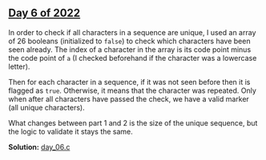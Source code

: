 ## [Day 6 of 2022](https://adventofcode.com/2022/day/6)

In order to check if all characters in a sequence are unique, I used an array of 26 booleans (initialized to `false`) to check which characters have been seen already. The index of a character in the array is its code point minus the code point of `a` (I checked beforehand if the character was a lowercase letter).

Then for each character in a sequence, if it was not seen before then it is flagged as `true`. Otherwise, it means that the character was repeated. Only when after all characters have passed the check, we have a valid marker (all unique characters).

What changes between part 1 and 2 is the size of the unique sequence, but the logic to validate it stays the same.

**Solution:** [day_06.c](./day_06.c)